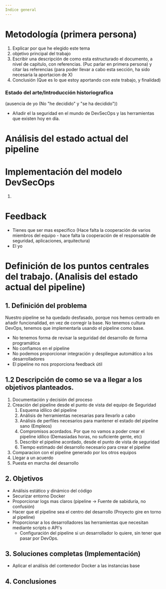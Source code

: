```yaml
---
Indice general
---
```


# Metodología (primera persona)

1. Explicar por que he elegido este tema
2. objetivo principal del trabajo
3. Escribir una descripción de como esta estructurado el documento, a nivel de capitulo, con referencias. (Puc parlar en primera persona) y citar las referencias (para poder llevar a cabo esta sección, ha sido necesaria la aportacion de X)
4. Conclusión (Que es lo que estoy aportando con este trabajo, y finalidad)

### Estado del arte/Introducción historiografica

(ausencia de yo (No "he decidido" y "se ha decidido"))

- Añadir el la seguridad en el mundo de DevSecOps y las herramientas que existen hoy en día.

# Análisis del estado actual del pipeline

# Implementación del modelo DevSecOps

1. 

# Feedback

- Tienes que ser mas especifico (Hace falta la cooperación de varios miembros del equipo  -  hace falta la cooperación de el responsable de seguridad, aplicaciones, arquitectura)
- El yo





# Definición de los puntos centrales del trabajo. (Analisis del estado actual del pipeline)

## 1. Definición del problema

Nuestro pipeline se ha quedado desfasado, porque nos hemos centrado en añadir funcionalidad, en vez de corregir la base.
No tenemos cultura DevOps, tenemos que implementarla usando el pipeline como base.

* No tenemos forma de revisar la seguridad del desarrollo de forma programática
* No confiamos en el pipeline
* No podemos proporcionar integración y despliegue automático a los desarrolladores
* El pipeline no nos proporciona feedback útil

## 1.2 Descripción de como se va a llegar a los objetivos planteados.

1. Documentación y decisión del proceso
1. Creación del pipeline desde el punto de vista del equipo de Seguridad
    1. Esquema idílico del pipeline
    1. Análisis de herramientas necesarias para llevarlo a cabo
    1. Análisis de perfiles necesarios para mantener el estado del pipeline sano (Empleos)
    1. Compromisos acordados. Por que no vamos a poder crear el pipeline idílico (Demasiadas horas, no suficiente gente, etc)
    1. Describir el pipeline acordado, desde el punto de vista de seguridad
    1. Tiempo estimado del desarrollo necesario para crear el pipeline
1. Comparacion con el pipeline generado por los otros equipos
1. Llegar a un acuerdo
1. Puesta en marcha del desarrollo

## 2. Objetivos

* Análisis estático y dinámico del código
* Securizar entorno Docker
* Proporcionar logs mas claros (pipeline -> Fuente de sabiduría, no confusión)
* Hacer que el pipeline sea el centro del desarrollo (Proyecto gire en torno al pipeline)
* Proporcionar a los desarrolladores las herramientas que necesitan mediante scripts o API's 
    * Configuración del pipeline si un desarrollador lo quiere, sin tener que pasar por DevOps.

## 3. Soluciones completas (Implementación)

* Aplicar el análisis del contenedor Docker a las instancias base

## 4. Conclusiones

